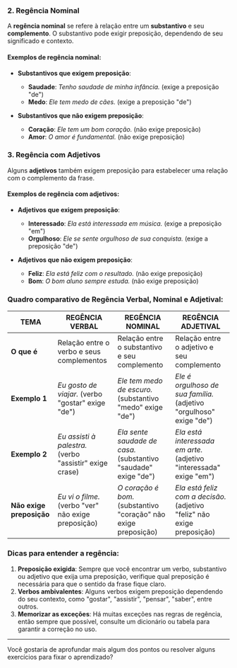 ### 2. **Regência Nominal**
A **regência nominal** se refere à relação entre um **substantivo** e seu **complemento**. O substantivo pode exigir preposição, dependendo de seu significado e contexto.

#### **Exemplos de regência nominal**:
- **Substantivos que exigem preposição**:
  - **Saudade**: *Tenho saudade de minha infância.* (exige a preposição "de")
  - **Medo**: *Ele tem medo de cães.* (exige a preposição "de")
  
- **Substantivos que não exigem preposição**:
  - **Coração**: *Ele tem um bom coração.* (não exige preposição)
  - **Amor**: *O amor é fundamental.* (não exige preposição)

### 3. **Regência com Adjetivos**
Alguns **adjetivos** também exigem preposição para estabelecer uma relação com o complemento da frase.

#### **Exemplos de regência com adjetivos**:
- **Adjetivos que exigem preposição**:
  - **Interessado**: *Ela está interessada em música.* (exige a preposição "em")
  - **Orgulhoso**: *Ele se sente orgulhoso de sua conquista.* (exige a preposição "de")
  
- **Adjetivos que não exigem preposição**:
  - **Feliz**: *Ela está feliz com o resultado.* (não exige preposição)
  - **Bom**: *O bom aluno sempre estuda.* (não exige preposição)

### Quadro comparativo de **Regência Verbal**, **Nominal** e **Adjetival**:

| **TEMA**               | **REGÊNCIA VERBAL**                                          | **REGÊNCIA NOMINAL**                                          | **REGÊNCIA ADJETIVAL**                                         |
|------------------------|--------------------------------------------------------------|--------------------------------------------------------------|---------------------------------------------------------------|
| **O que é**            | Relação entre o verbo e seus complementos                    | Relação entre o substantivo e seu complemento                 | Relação entre o adjetivo e seu complemento                      |
| **Exemplo 1**          | *Eu gosto de viajar.* (verbo "gostar" exige "de")            | *Ele tem medo de escuro.* (substantivo "medo" exige "de")      | *Ele é orgulhoso de sua família.* (adjetivo "orgulhoso" exige "de") |
| **Exemplo 2**          | *Eu assisti à palestra.* (verbo "assistir" exige crase)     | *Ela sente saudade de casa.* (substantivo "saudade" exige "de") | *Ela está interessada em arte.* (adjetivo "interessada" exige "em") |
| **Não exige preposição** | *Eu vi o filme.* (verbo "ver" não exige preposição)          | *O coração é bom.* (substantivo "coração" não exige preposição)| *Ela está feliz com a decisão.* (adjetivo "feliz" não exige preposição) |

### Dicas para entender a regência:
1. **Preposição exigida**: Sempre que você encontrar um verbo, substantivo ou adjetivo que exija uma preposição, verifique qual preposição é necessária para que o sentido da frase fique claro.
2. **Verbos ambivalentes**: Alguns verbos exigem preposição dependendo do seu contexto, como "gostar", "assistir", "pensar", "saber", entre outros.
3. **Memorizar as exceções**: Há muitas exceções nas regras de regência, então sempre que possível, consulte um dicionário ou tabela para garantir a correção no uso.

---

Você gostaria de aprofundar mais algum dos pontos ou resolver alguns exercícios para fixar o aprendizado?